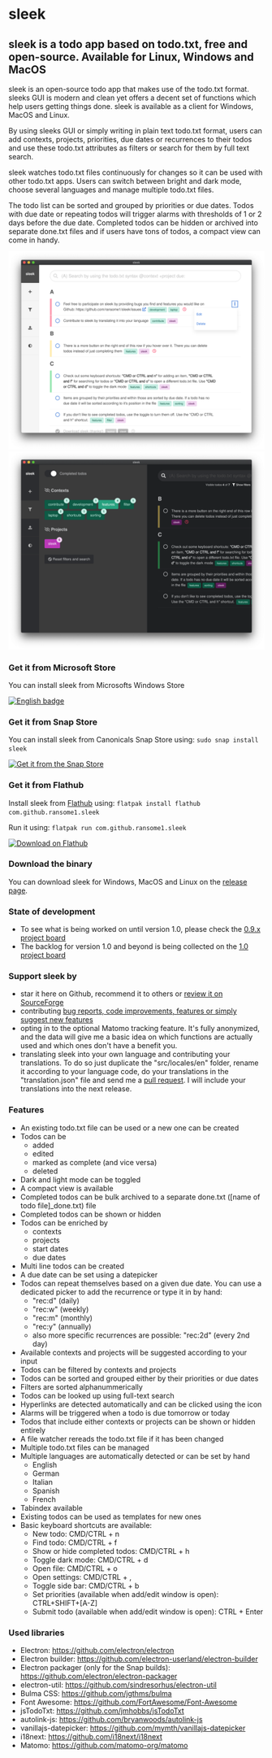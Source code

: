 # sleek
## sleek is a todo app based on todo.txt, free and open-source. Available for Linux, Windows and MacOS
sleek is an open-source todo app that makes use of the todo.txt format. sleeks GUI is modern and clean yet offers a decent set of functions which help users getting things done. sleek is available as a client for Windows, MacOS and Linux.

By using sleeks GUI or simply writing in plain text todo.txt format, users can add contexts, projects, priorities, due dates or recurrences to their todos and use these todo.txt attributes as filters or search for them by full text search.

sleek watches todo.txt files continuously for changes so it can be used with other todo.txt apps. Users can switch between bright and dark mode, choose several languages and manage multiple todo.txt files.

The todo list can be sorted and grouped by priorities or due dates. Todos with due date or repeating todos will trigger alarms with thresholds of 1 or 2 days before the due date. Completed todos can be hidden or archived into separate done.txt files and if users have tons of todos, a compact view can come in handy.

![Alt text](assets/screenshots/mac/main.png?raw=true "Screenshot of sleek's main view as seen on MacOS")
![Alt text](assets/screenshots/mac/main_filter_dark.png?raw=true "Screenshot of sleek's filter drawer in dark mode as seen on MacOS")

### Get it from Microsoft Store
You can install sleek from Microsofts Windows Store

<a href='//www.microsoft.com/store/apps/9NWM2WXF60KR?cid=storebadge&ocid=badge'><img src='https://developer.microsoft.com/store/badges/images/English_get-it-from-MS.png' alt='English badge' width='180'/></a>

### Get it from Snap Store
You can install sleek from Canonicals Snap Store using: `sudo snap install sleek`

[![Get it from the Snap Store](https://snapcraft.io/static/images/badges/en/snap-store-black.svg)](https://snapcraft.io/sleek)

### Get it from Flathub
Install sleek from <a href="https://flathub.org/apps/details/com.github.ransome1.sleek">Flathub</a> using: `flatpak install flathub com.github.ransome1.sleek`

Run it using: `flatpak run com.github.ransome1.sleek`

<a href='https://flathub.org/apps/details/com.github.ransome1.sleek'><img width='180' alt='Download on Flathub' src='https://flathub.org/assets/badges/flathub-badge-en.png'/></a>

### Download the binary
You can download sleek for Windows, MacOS and Linux on the <a href="https://github.com/ransome1/sleek/releases/latest">release page</a>.

### State of development
- To see what is being worked on until version 1.0, please check the <a href="https://github.com/ransome1/sleek/projects/1">0.9.x project board</a>
- The backlog for version 1.0 and beyond is being collected on the <a href="https://github.com/ransome1/sleek/projects/2">1.0 project board</a>

### Support sleek by
* star it here on Github, recommend it to others or <a href="https://sourceforge.net/projects/sleek/reviews">review it on SourceForge</a>
* contributing <a href="https://github.com/ransome1/sleek/issues">bug reports, code improvements, features or simply suggest new features</a>
* opting in to the optional Matomo tracking feature. It's fully anonymized, and the data will give me a basic idea on which functions are actually used and which ones don't have a benefit you.
* translating sleek into your own language and contributing your translations. To do so just duplicate the "src/locales/en" folder, rename it according to your language code, do your translations in the "translation.json" file and send me a <a href="https://help.github.com/articles/using-pull-requests/">pull request</a>. I will include your translations into the next release.

### Features
* An existing todo.txt file can be used or a new one can be created
* Todos can be
  - added
  - edited
  - marked as complete (and vice versa)
  - deleted
* Dark and light mode can be toggled
* A compact view is available
* Completed todos can be bulk archived to a separate done.txt ([name of todo file]_done.txt) file
* Completed todos can be shown or hidden
* Todos can be enriched by
  - contexts
  - projects
  - start dates
  - due dates
* Multi line todos can be created
* A due date can be set using a datepicker
* Todos can repeat themselves based on a given due date. You can use a dedicated picker to add the recurrence or type it in by hand:
  - "rec:d" (daily)
  - "rec:w" (weekly)
  - "rec:m" (monthly)
  - "rec:y" (annually)
  - also more specific recurrences are possible: "rec:2d" (every 2nd day)
* Available contexts and projects will be suggested according to your input
* Todos can be filtered by contexts and projects
* Todos can be sorted and grouped either by their priorities or due dates
* Filters are sorted alphanummerically
* Todos can be looked up using full-text search
* Hyperlinks are detected automatically and can be clicked using the icon
* Alarms will be triggered when a todo is due tomorrow or today
* Todos that include either contexts or projects can be shown or hidden entirely
* A file watcher rereads the todo.txt file if it has been changed
* Multiple todo.txt files can be managed
* Multiple languages are automatically detected or can be set by hand
  - English
  - German
  - Italian
  - Spanish
  - French
* Tabindex available
* Existing todos can be used as templates for new ones
* Basic keyboard shortcuts are available:
  - New todo: CMD/CTRL + n
  - Find todo: CMD/CTRL + f
  - Show or hide completed todos: CMD/CTRL + h
  - Toggle dark mode: CMD/CTRL + d
  - Open file: CMD/CTRL + o
  - Open settings: CMD/CTRL + ,
  - Toggle side bar: CMD/CTRL + b
  - Set priorities (available when add/edit window is open): CTRL+SHIFT+[A-Z]
  - Submit todo (available when add/edit window is open): CTRL + Enter

### Used libraries
- Electron: https://github.com/electron/electron
- Electron builder: https://github.com/electron-userland/electron-builder
- Electron packager (only for the Snap builds): https://github.com/electron/electron-packager
- electron-util: https://github.com/sindresorhus/electron-util
- Bulma CSS: https://github.com/jgthms/bulma
- Font Awesome: https://github.com/FortAwesome/Font-Awesome
- jsTodoTxt: https://github.com/jmhobbs/jsTodoTxt
- autolink-js: https://github.com/bryanwoods/autolink-js
- vanillajs-datepicker: https://github.com/mymth/vanillajs-datepicker
- i18next: https://github.com/i18next/i18next
- Matomo: https://github.com/matomo-org/matomo
